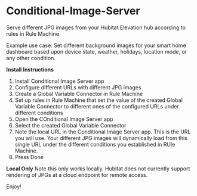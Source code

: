# Conditional-Image-Server
Serve different JPG images from your Hubitat Elevation hub according to rules in Rule Machine

Example use case: Set different background images for your smart home dashboard based upon device state, weather, holidays, location mode, or any other condition.

**Install Instructions**
1. Install Conditional Image Server app
2. Configure different URLs with different JPG images
3. Create a Global Variable Connector in Rule Machine
4. Set up rules in Rule Machine that set the value of the created Global Variable Connector to different ones of the configured URLs under different conditions
5. Open the COnditional Image Server app
6. Select the created Global Variable Connector
7. Note the local URL in the Conditional Image Server app. This is the URL you will use. Your different JPG images will dynamically load from this single URL under the different conditions you established in RUle Machine.
8. Press Done

**Local Only**
Note this only works locally. Hubitat does not currently support rendering of JPGs at a cloud endpoint for remote access.

Enjoy!
